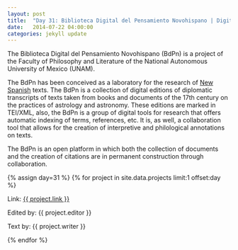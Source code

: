 ```yaml
---
layout: post
title:  "Day 31: Biblioteca Digital del Pensamiento Novohispano | Digital Library of New Spanish Thought"
date:   2014-07-22 04:00:00
categories: jekyll update
---
```


<!-- Remember to change the date above -->

The Biblioteca Digital del Pensamiento Novohispano (BdPn) is a project of the Faculty of Philosophy and Literature of the National Autonomous University of Mexico (UNAM).

The BdPn has been conceived as a laboratory for the research of [New Spanish](http://en.wikipedia.org/wiki/New_Spain) texts. The BdPn is a collection of digital editions of diplomatic transcripts of texts taken from books and documents of the 17th century on the practices of astrology and astronomy. These editions are marked in TEI/XML, also, the BdPn is a group of digital tools for research that offers automatic indexing of terms, references, etc. It is, as well, a collaboration tool that allows for the creation of interpretive and philological annotations on texts.

The BdPn is an open platform in which both the collection of documents and the creation of citations are in permanent construction through collaboration.




<!-- Remember to assign the day -->
{% assign day=31 %}
{% for project in site.data.projects limit:1 offset:day %}
<p>Link: <a href="{{ project.link }}">{{ project.link }}</a></p>
<p>Edited by: {{ project.editor }}</p>
<p>Text by: {{ project.writer }}</p>
{% endfor %}
